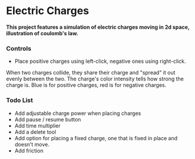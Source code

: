 # Electric Charges

**This project features a simulation of electric charges moving in 2d space, illustration of coulomb's law.**

### Controls
* Place positive charges using left-click, negative ones using right-click.

When two charges collide, they share their charge and "spread" it out evenly between the two.
The charge's color intensity tells how strong the charge is. Blue is for positive charges, red is for negative charges.

### Todo List
* Add adjustable charge power when placing charges
* Add pause / resume button
* Add time multiplier
* Add a delete tool
* Add option for placing a fixed charge, one that is fixed in place and doesn't move.
* Add friction
